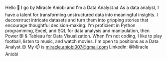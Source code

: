 Hello 👋 I go by Miracle Aniobi and I'm a 
Data Analyst.📊
As a data analyst, I have a talent for 
transforming unstructured data into meaningful 
insights. I deconstruct intricate datasets and 
turn them into gripping stories that 
encourage thoughtful decision-making.
I'm proficient in Python programming, Excel, and SQL 
for data analysis and manipulation, then Power BI & 
Tableau for Data Visualization. 
When I'm not coding, I like to play football, 
listen to music, and watch movies.
I'm open to positions as a Data Analyst.😊
My 📫 is miracle.aniobi007@gmail.com
LinkedIn: @Miracle Aniobi
